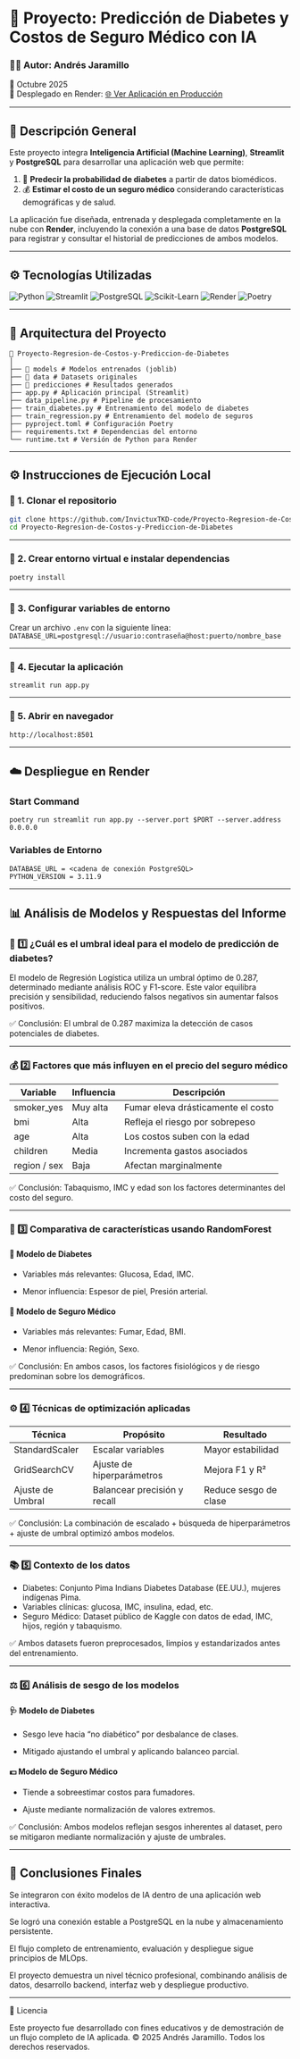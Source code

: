 # 🧠 Proyecto: Predicción de Diabetes y Costos de Seguro Médico con IA

### 👨‍💻 Autor: **Andrés Jaramillo**  
📅 Octubre 2025  
🚀 Desplegado en Render: [🌐 Ver Aplicación en Producción](https://proyecto-regresion-de-costos-y-6m7d.onrender.com)

---

## 🧩 Descripción General

Este proyecto integra **Inteligencia Artificial (Machine Learning)**, **Streamlit** y **PostgreSQL** para desarrollar una aplicación web que permite:

1. 🏥 **Predecir la probabilidad de diabetes** a partir de datos biomédicos.  
2. 💰 **Estimar el costo de un seguro médico** considerando características demográficas y de salud.

La aplicación fue diseñada, entrenada y desplegada completamente en la nube con **Render**, incluyendo la conexión a una base de datos **PostgreSQL** para registrar y consultar el historial de predicciones de ambos modelos.

---

## ⚙️ Tecnologías Utilizadas

![Python](https://img.shields.io/badge/Python-3.11-blue?logo=python)
![Streamlit](https://img.shields.io/badge/Streamlit-Web_App-red?logo=streamlit)
![PostgreSQL](https://img.shields.io/badge/PostgreSQL-Database-blue?logo=postgresql)
![Scikit-Learn](https://img.shields.io/badge/Scikit--Learn-Machine_Learning-orange?logo=scikit-learn)
![Render](https://img.shields.io/badge/Render-Deployment-black?logo=render)
![Poetry](https://img.shields.io/badge/Poetry-Dependency_Manager-purple?logo=poetry)

---

## 🧠 Arquitectura del Proyecto
```
📁 Proyecto-Regresion-de-Costos-y-Prediccion-de-Diabetes
│
├── 📂 models # Modelos entrenados (joblib)
├── 📂 data # Datasets originales
├── 📂 predicciones # Resultados generados
├── app.py # Aplicación principal (Streamlit)
├── data_pipeline.py # Pipeline de procesamiento
├── train_diabetes.py # Entrenamiento del modelo de diabetes
├── train_regression.py # Entrenamiento del modelo de seguros
├── pyproject.toml # Configuración Poetry
├── requirements.txt # Dependencias del entorno
└── runtime.txt # Versión de Python para Render
```
---

## ⚙️ Instrucciones de Ejecución Local

### 🔹 1. Clonar el repositorio
```bash
git clone https://github.com/InvictuxTKD-code/Proyecto-Regresion-de-Costos-y-Prediccion-de-Diabetes
cd Proyecto-Regresion-de-Costos-y-Prediccion-de-Diabetes
```

---

### 🔹 2. Crear entorno virtual e instalar dependencias
```
poetry install
```
---

### 🔹 3. Configurar variables de entorno
Crear un archivo ```.env``` con la siguiente línea:
```DATABASE_URL=postgresql://usuario:contraseña@host:puerto/nombre_base```

---

### 🔹 4. Ejecutar la aplicación
```streamlit run app.py```

---

### 🔹 5. Abrir en navegador
```http://localhost:8501```

---

## ☁️ Despliegue en Render
### Start Command
```
poetry run streamlit run app.py --server.port $PORT --server.address 0.0.0.0
```

### Variables de Entorno
```
DATABASE_URL = <cadena de conexión PostgreSQL>
PYTHON_VERSION = 3.11.9
```
---
## 📊 Análisis de Modelos y Respuestas del Informe
### 🧩 1️⃣ ¿Cuál es el umbral ideal para el modelo de predicción de diabetes?
El modelo de Regresión Logística utiliza un umbral óptimo de 0.287, determinado mediante análisis ROC y F1-score.
Este valor equilibra precisión y sensibilidad, reduciendo falsos negativos sin aumentar falsos positivos.

✅ Conclusión: El umbral de 0.287 maximiza la detección de casos potenciales de diabetes.

---

### 💰 2️⃣ Factores que más influyen en el precio del seguro médico 

| Variable     | Influencia  | Descripción                        |
| ------------ | ----------- | ---------------------------------- |
| smoker_yes   | Muy alta | Fumar eleva drásticamente el costo |
| bmi          | Alta        | Refleja el riesgo por sobrepeso    |
| age          | Alta        | Los costos suben con la edad       |
| children     | Media       | Incrementa gastos asociados        |
| region / sex | Baja        | Afectan marginalmente              |

✅ Conclusión: Tabaquismo, IMC y edad son los factores determinantes del costo del seguro.

---

### 🌲 3️⃣ Comparativa de características usando RandomForest

#### 🔹 Modelo de Diabetes
- Variables más relevantes: Glucosa, Edad, IMC.

- Menor influencia: Espesor de piel, Presión arterial.

#### 🔹 Modelo de Seguro Médico

- Variables más relevantes: Fumar, Edad, BMI.

- Menor influencia: Región, Sexo.

✅ Conclusión: En ambos casos, los factores fisiológicos y de riesgo predominan sobre los demográficos.

---

### ⚙️ 4️⃣ Técnicas de optimización aplicadas

| Técnica                                               | Propósito                    | Resultado             |
| ----------------------------------------------------- | ---------------------------- | --------------------- |
| StandardScaler                                        | Escalar variables            | Mayor estabilidad     |
| GridSearchCV                                          | Ajuste de hiperparámetros    | Mejora F1 y R²        |
| Ajuste de Umbral                                      | Balancear precisión y recall | Reduce sesgo de clase |

✅ Conclusión: La combinación de escalado + búsqueda de hiperparámetros + ajuste de umbral optimizó ambos modelos.

---

### 📚 5️⃣ Contexto de los datos

- Diabetes: Conjunto Pima Indians Diabetes Database (EE.UU.), mujeres indígenas Pima.
- Variables clínicas: glucosa, IMC, insulina, edad, etc.
- Seguro Médico: Dataset público de Kaggle con datos de edad, IMC, hijos, región y tabaquismo.

✅ Ambos datasets fueron preprocesados, limpios y estandarizados antes del entrenamiento.

---

### ⚖️ 6️⃣ Análisis de sesgo de los modelos
#### 🩺 Modelo de Diabetes

- Sesgo leve hacia “no diabético” por desbalance de clases.

- Mitigado ajustando el umbral y aplicando balanceo parcial.

#### 💵 Modelo de Seguro Médico

- Tiende a sobreestimar costos para fumadores.

- Ajuste mediante normalización de valores extremos.

✅ Conclusión: Ambos modelos reflejan sesgos inherentes al dataset, pero se mitigaron mediante normalización y ajuste de umbrales.

---

## 🧠 Conclusiones Finales

Se integraron con éxito modelos de IA dentro de una aplicación web interactiva.

Se logró una conexión estable a PostgreSQL en la nube y almacenamiento persistente.

El flujo completo de entrenamiento, evaluación y despliegue sigue principios de MLOps.

El proyecto demuestra un nivel técnico profesional, combinando análisis de datos, desarrollo backend, interfaz web y despliegue productivo.

---

📎 Licencia

Este proyecto fue desarrollado con fines educativos y de demostración de un flujo completo de IA aplicada.
© 2025 Andrés Jaramillo. Todos los derechos reservados.


